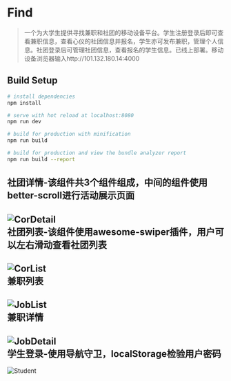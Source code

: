 # Find

> 一个为大学生提供寻找兼职和社团的移动设备平台。学生注册登录后即可查看兼职信息，查看心仪的社团信息并报名，学生亦可发布兼职，管理个人信息。社团登录后可管理社团信息，查看报名的学生信息。已线上部署。移动设备浏览器输入http://101.132.180.14:4000

## Build Setup

``` bash
# install dependencies
npm install

# serve with hot reload at localhost:8080
npm run dev

# build for production with minification
npm run build

# build for production and view the bundle analyzer report
npm run build --report
```  
社团详情-该组件共3个组件组成，中间的组件使用better-scroll进行活动展示页面  
-------
![CorDetail](https://github.com/Jacken01/Vue-Project-Find/blob/master/CorDetail.PNG)   
社团列表-该组件使用awesome-swiper插件，用户可以左右滑动查看社团列表  
---------------------------------------------------------------
![CorList](https://github.com/Jacken01/Vue-Project-Find/blob/master/CorList.PNG)  
兼职列表  
-------
![JobList](https://github.com/Jacken01/Vue-Project-Find/blob/master/JobList.PNG)  
兼职详情  
-------
![JobDetail](https://github.com/Jacken01/Vue-Project-Find/blob/master/JobDetail.PNG)  
学生登录-使用导航守卫，localStorage检验用户密码  
---------------------------------------------
![Student](https://github.com/Jacken01/Vue-Project-Find/blob/master/Student.PNG)  

